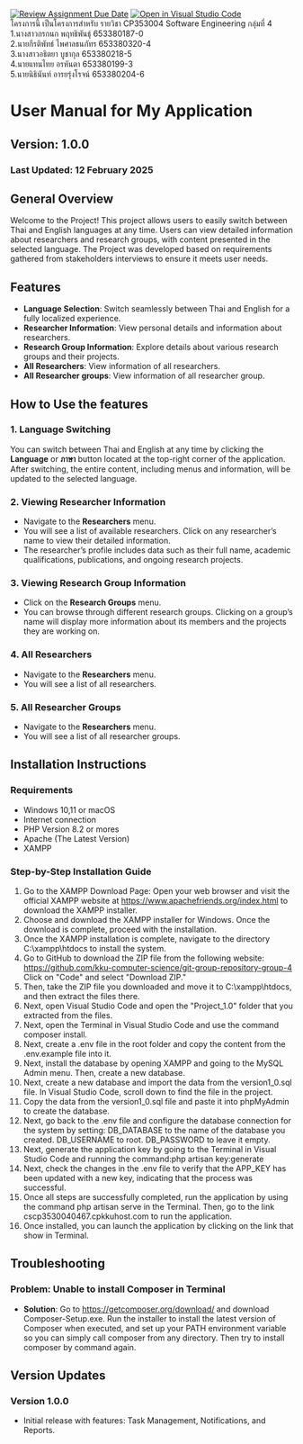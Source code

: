 [![Review Assignment Due Date](https://classroom.github.com/assets/deadline-readme-button-22041afd0340ce965d47ae6ef1cefeee28c7c493a6346c4f15d667ab976d596c.svg)](https://classroom.github.com/a/Bwpk2ByU)
[![Open in Visual Studio Code](https://classroom.github.com/assets/open-in-vscode-2e0aaae1b6195c2367325f4f02e2d04e9abb55f0b24a779b69b11b9e10269abc.svg)](https://classroom.github.com/online_ide?assignment_repo_id=17394599&assignment_repo_type=AssignmentRepo)  
โครงการนี้ เป็นโครงการสำหรับ รายวิชา CP353004 Software Engineering กลุ่มที่ 4  
1.นางสาวกรกนก พฤทธิพันธุ์ 653380187-0  
2.นายกีรติพัทธ์ ไพศาลธนภัทร 653380320-4  
3.นางสาวอธิตยา บูชากุล 653380218-5  
4.นายแทนไทย อรหันตา 653380199-3  
5.นายนิธินันท์ อารยรุ่งโรจน์ 653380204-6  
# User Manual for My Application

## Version: 1.0.0
### Last Updated: 12 February 2025

## General Overview
Welcome to the Project! This project allows users to easily switch between Thai and English languages at any time. Users can view detailed information about researchers and research groups, with content presented in the selected language. The Project was developed based on requirements gathered from stakeholders interviews to ensure it meets user needs.

## Features
- **Language Selection**: Switch seamlessly between Thai and English for a fully localized experience.
- **Researcher Information**: View personal details and information about researchers.
- **Research Group Information**: Explore details about various research groups and their projects.
- **All Researchers**: View information of all researchers.
- **All Researcher groups**: View information of all researcher group.

## How to Use the features

### 1. Language Switching
You can switch between Thai and English at any time by clicking the **Language** or **ภาษา** button located at the top-right corner of the application. After switching, the entire content, including menus and information, will be updated to the selected language.

### 2. Viewing Researcher Information
- Navigate to the **Researchers** menu.
- You will see a list of available researchers. Click on any researcher’s name to view their detailed information.
- The researcher’s profile includes data such as their full name, academic qualifications, publications, and ongoing research projects.

### 3. Viewing Research Group Information
- Click on the **Research Groups** menu.
- You can browse through different research groups. Clicking on a group’s name will display more information about its members and the projects they are working on.

### 4. All Researchers
- Navigate to the **Researchers** menu.
- You will see a list of all researchers.

### 5. All Researcher Groups
- Navigate to the **Researchers** menu.
- You will see a list of all researcher groups.

## Installation Instructions

### Requirements
- Windows 10,11 or macOS
- Internet connection
- PHP Version 8.2 or mores
- Apache (The Latest Version)
- XAMPP

### Step-by-Step Installation Guide
1. Go to the XAMPP Download Page: Open your web browser and visit the official XAMPP website at https://www.apachefriends.org/index.html to download the XAMPP installer.
2. Choose and download the XAMPP installer for Windows. Once the download is complete, proceed with the installation.
3. Once the XAMPP installation is complete, navigate to the directory C:\xampp\htdocs to install the system.
4. Go to GitHub to download the ZIP file from the following website:
https://github.com/kku-computer-science/git-group-repository-group-4
Click on "Code" and select "Download ZIP."
5. Then, take the ZIP file you downloaded and move it to C:\xampp\htdocs, and then extract the files there.
6. Next, open Visual Studio Code and open the "Project_1.0" folder that you extracted from the files.
7. Next, open the Terminal in Visual Studio Code and use the command composer install.
8. Next, create a .env file in the root folder and copy the content from the .env.example file into it.
9. Next, install the database by opening XAMPP and going to the MySQL Admin menu. Then, create a new database.
10. Next, create a new database and import the data from the version1_0.sql file. In Visual Studio Code, scroll down to find the file in the project.
11. Copy the data from the version1_0.sql file and paste it into phpMyAdmin to create the database.
12. Next, go back to the .env file and configure the database connection for the system by setting:
DB_DATABASE to the name of the database you created. DB_USERNAME to root. DB_PASSWORD to leave it empty.
13. Next, generate the application key by going to the Terminal in Visual Studio Code and running the command:php artisan key:generate
14. Next, check the changes in the .env file to verify that the APP_KEY has been updated with a new key, indicating that the process was successful.
15. Once all steps are successfully completed, run the application by using the command php artisan serve in the Terminal. Then, go to the link cscp3530040467.cpkkuhost.com to run the application.
16. Once installed, you can launch the application by clicking on the link that show in Terminal.

## Troubleshooting

### Problem: Unable to install Composer in Terminal
- **Solution**: Go to https://getcomposer.org/download/ and download Composer-Setup.exe. Run the installer to install the latest version of Composer when executed, and set up your PATH environment variable so you can simply call composer from any directory. Then try to install composer by command again.

## Version Updates

### Version 1.0.0
- Initial release with features: Task Management, Notifications, and Reports.

